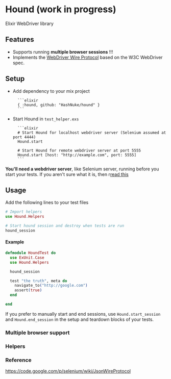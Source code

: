 # Hound (work in progress)

Elixir WebDriver library

## Features

* Supports running __multiple browser sessions__ !!!
* Implements the [WebDriver Wire Protocol](https://code.google.com/p/selenium/wiki/JsonWireProtocol) based on the W3C WebDriver spec.


## Setup

* Add dependency to your mix project

        ```elixir
        { :hound, github: "HashNuke/hound" }
        ```

* Start Hound in `test_helper.exs`

        ```elixir
        # Start Hound for localhost webdriver server (Selenium assumed at port 4444)
        Hound.start

        # Start Hound for remote webdriver server at port 5555
        Hound.start [host: "http://example.com", port: 5555]
        ```

__You'll need a webdriver server__, like Selenium server, running before you start your tests. If you aren't sure what it is, then r[read this](https://github.com/HashNuke/hound/wiki/Starting-a-webdriver-server)

## Usage

Add the following lines to your test files

```elixir
# Import helpers
use Hound.Helpers

# Start hound session and destroy when tests are run
hound_session
```

#### Example

```elixir
defmodule HoundTest do
  use ExUnit.Case
  use Hound.Helpers

  hound_session

  test "the truth", meta do
    navigate_to("http://google.com")
    assert(true)
  end

end
```

If you prefer to manually start and end sessions, use `Hound.start_session` and `Hound.end_session` in the setup and teardown blocks of your tests.


### Multiple browser support



### Helpers



### Reference

https://code.google.com/p/selenium/wiki/JsonWireProtocol
